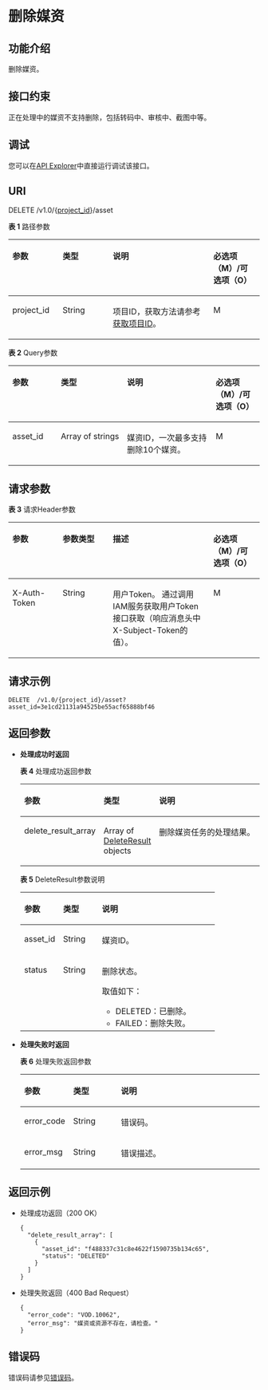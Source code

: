 # 删除媒资<a name="vod_04_0024"></a>

## 功能介绍<a name="zh-cn_topic_0128109928_zh-cn_topic_0127930896_section114814192538"></a>

删除媒资。

## 接口约束<a name="section245218473237"></a>

正在处理中的媒资不支持删除，包括转码中、审核中、截图中等。

## 调试<a name="section553211254213"></a>

您可以在[API Explorer](https://apiexplorer.developer.huaweicloud.com/apiexplorer/doc?product=VOD&api=deleteAssetTranscodeTask)中直接运行调试该接口。

## URI<a name="zh-cn_topic_0128109928_zh-cn_topic_0127930896_section5241024145313"></a>

DELETE /v1.0/\{[project\_id](获取项目ID.md)\}/asset

**表 1**  路径参数

<a name="table6869913124919"></a>
<table><thead align="left"><tr id="vod_04_0196_row58691013184917"><th class="cellrowborder" valign="top" width="20%" id="mcps1.2.5.1.1"><p id="vod_04_0196_p18869171324920"><a name="vod_04_0196_p18869171324920"></a><a name="vod_04_0196_p18869171324920"></a>参数</p>
</th>
<th class="cellrowborder" valign="top" width="20%" id="mcps1.2.5.1.2"><p id="vod_04_0196_p1386920134497"><a name="vod_04_0196_p1386920134497"></a><a name="vod_04_0196_p1386920134497"></a>类型</p>
</th>
<th class="cellrowborder" valign="top" width="40%" id="mcps1.2.5.1.3"><p id="vod_04_0196_p1386931394910"><a name="vod_04_0196_p1386931394910"></a><a name="vod_04_0196_p1386931394910"></a>说明</p>
</th>
<th class="cellrowborder" valign="top" width="20%" id="mcps1.2.5.1.4"><p id="vod_04_0196_p10869213144912"><a name="vod_04_0196_p10869213144912"></a><a name="vod_04_0196_p10869213144912"></a>必选项（M）/可选项（O）</p>
</th>
</tr>
</thead>
<tbody><tr id="vod_04_0196_row1586931374911"><td class="cellrowborder" valign="top" width="20%" headers="mcps1.2.5.1.1 "><p id="vod_04_0196_p14253192105011"><a name="vod_04_0196_p14253192105011"></a><a name="vod_04_0196_p14253192105011"></a>project_id</p>
</td>
<td class="cellrowborder" valign="top" width="20%" headers="mcps1.2.5.1.2 "><p id="vod_04_0196_p62548235018"><a name="vod_04_0196_p62548235018"></a><a name="vod_04_0196_p62548235018"></a>String</p>
</td>
<td class="cellrowborder" valign="top" width="40%" headers="mcps1.2.5.1.3 "><p id="vod_04_0196_p0254323500"><a name="vod_04_0196_p0254323500"></a><a name="vod_04_0196_p0254323500"></a>项目ID，获取方法请参考<a href="https://support.huaweicloud.com/usermanual-vod/vod_01_0058.html" target="_blank" rel="noopener noreferrer">获取项目ID</a>。</p>
</td>
<td class="cellrowborder" valign="top" width="20%" headers="mcps1.2.5.1.4 "><p id="vod_04_0196_p9936171618529"><a name="vod_04_0196_p9936171618529"></a><a name="vod_04_0196_p9936171618529"></a>M</p>
</td>
</tr>
</tbody>
</table>

**表 2**  Query参数

<a name="zh-cn_topic_0128109928_zh-cn_topic_0127930896_table6798518"></a>
<table><thead align="left"><tr id="zh-cn_topic_0128109928_zh-cn_topic_0127930896_row8735540"><th class="cellrowborder" valign="top" width="20%" id="mcps1.2.5.1.1"><p id="zh-cn_topic_0128109928_zh-cn_topic_0127930896_p36490171"><a name="zh-cn_topic_0128109928_zh-cn_topic_0127930896_p36490171"></a><a name="zh-cn_topic_0128109928_zh-cn_topic_0127930896_p36490171"></a>参数</p>
</th>
<th class="cellrowborder" valign="top" width="20%" id="mcps1.2.5.1.2"><p id="zh-cn_topic_0128109928_zh-cn_topic_0127930896_p2913837"><a name="zh-cn_topic_0128109928_zh-cn_topic_0127930896_p2913837"></a><a name="zh-cn_topic_0128109928_zh-cn_topic_0127930896_p2913837"></a>类型</p>
</th>
<th class="cellrowborder" valign="top" width="40%" id="mcps1.2.5.1.3"><p id="zh-cn_topic_0128109928_zh-cn_topic_0127930896_p34694260"><a name="zh-cn_topic_0128109928_zh-cn_topic_0127930896_p34694260"></a><a name="zh-cn_topic_0128109928_zh-cn_topic_0127930896_p34694260"></a>说明</p>
</th>
<th class="cellrowborder" valign="top" width="20%" id="mcps1.2.5.1.4"><p id="zh-cn_topic_0128109924_zh-cn_topic_0127930889_p41029017"><a name="zh-cn_topic_0128109924_zh-cn_topic_0127930889_p41029017"></a><a name="zh-cn_topic_0128109924_zh-cn_topic_0127930889_p41029017"></a>必选项（M）/可选项（O）</p>
</th>
</tr>
</thead>
<tbody><tr id="zh-cn_topic_0128109928_zh-cn_topic_0127930896_row29117349"><td class="cellrowborder" valign="top" width="20%" headers="mcps1.2.5.1.1 "><p id="zh-cn_topic_0128109928_zh-cn_topic_0127930896_p9695103"><a name="zh-cn_topic_0128109928_zh-cn_topic_0127930896_p9695103"></a><a name="zh-cn_topic_0128109928_zh-cn_topic_0127930896_p9695103"></a>asset_id</p>
</td>
<td class="cellrowborder" valign="top" width="20%" headers="mcps1.2.5.1.2 "><p id="zh-cn_topic_0128109928_zh-cn_topic_0127930896_p47105906"><a name="zh-cn_topic_0128109928_zh-cn_topic_0127930896_p47105906"></a><a name="zh-cn_topic_0128109928_zh-cn_topic_0127930896_p47105906"></a>Array&nbsp;of&nbsp;strings</p>
</td>
<td class="cellrowborder" valign="top" width="40%" headers="mcps1.2.5.1.3 "><p id="zh-cn_topic_0128109928_zh-cn_topic_0127930896_p15341719293"><a name="zh-cn_topic_0128109928_zh-cn_topic_0127930896_p15341719293"></a><a name="zh-cn_topic_0128109928_zh-cn_topic_0127930896_p15341719293"></a>媒资ID，一次最多支持删除10个媒资。</p>
</td>
<td class="cellrowborder" valign="top" width="20%" headers="mcps1.2.5.1.4 "><p id="zh-cn_topic_0128109928_zh-cn_topic_0127930896_p54833900"><a name="zh-cn_topic_0128109928_zh-cn_topic_0127930896_p54833900"></a><a name="zh-cn_topic_0128109928_zh-cn_topic_0127930896_p54833900"></a>M</p>
</td>
</tr>
</tbody>
</table>

## 请求参数<a name="zh-cn_topic_0128109928_zh-cn_topic_0127930896_section7297229175319"></a>

**表 3**  请求Header参数

<a name="HeaderParameter"></a>
<table><thead align="left"><tr id="vod_04_0196_row1359311223199"><th class="cellrowborder" valign="top" width="20%" id="mcps1.2.5.1.1"><p id="vod_04_0196_p959302213191"><a name="vod_04_0196_p959302213191"></a><a name="vod_04_0196_p959302213191"></a>参数</p>
</th>
<th class="cellrowborder" valign="top" width="20%" id="mcps1.2.5.1.2"><p id="vod_04_0196_p6594132291914"><a name="vod_04_0196_p6594132291914"></a><a name="vod_04_0196_p6594132291914"></a>参数类型</p>
</th>
<th class="cellrowborder" valign="top" width="40%" id="mcps1.2.5.1.3"><p id="vod_04_0196_p1659492213198"><a name="vod_04_0196_p1659492213198"></a><a name="vod_04_0196_p1659492213198"></a>描述</p>
</th>
<th class="cellrowborder" valign="top" width="20%" id="mcps1.2.5.1.4"><p id="vod_04_0196_p971659181911"><a name="vod_04_0196_p971659181911"></a><a name="vod_04_0196_p971659181911"></a>必选项（M）/可选项（O）</p>
</th>
</tr>
</thead>
<tbody><tr id="vod_04_0196_row5593132218192"><td class="cellrowborder" valign="top" width="20%" headers="mcps1.2.5.1.1 "><p id="vod_04_0196_p959417226199"><a name="vod_04_0196_p959417226199"></a><a name="vod_04_0196_p959417226199"></a>X-Auth-Token</p>
</td>
<td class="cellrowborder" valign="top" width="20%" headers="mcps1.2.5.1.2 "><p id="vod_04_0196_p5594132231911"><a name="vod_04_0196_p5594132231911"></a><a name="vod_04_0196_p5594132231911"></a>String</p>
</td>
<td class="cellrowborder" valign="top" width="40%" headers="mcps1.2.5.1.3 "><p id="vod_04_0196_p1159416229196"><a name="vod_04_0196_p1159416229196"></a><a name="vod_04_0196_p1159416229196"></a>用户Token。 通过调用IAM服务获取用户Token接口获取（响应消息头中X-Subject-Token的值）。</p>
</td>
<td class="cellrowborder" valign="top" width="20%" headers="mcps1.2.5.1.4 "><p id="vod_04_0196_p147114598193"><a name="vod_04_0196_p147114598193"></a><a name="vod_04_0196_p147114598193"></a>M</p>
</td>
</tr>
</tbody>
</table>

## 请求示例<a name="zh-cn_topic_0128109928_zh-cn_topic_0127930896_section1249493515311"></a>

```
DELETE  /v1.0/{project_id}/asset?asset_id=3e1cd21131a94525be55acf65888bf46
```

## 返回参数<a name="zh-cn_topic_0128109928_zh-cn_topic_0127930896_section162761640105314"></a>

-   **处理成功时返回**

    **表 4**  处理成功返回参数

    <a name="table089164564515"></a>
    <table><thead align="left"><tr id="row1789194519452"><th class="cellrowborder" valign="top" width="20%" id="mcps1.2.4.1.1"><p id="p118914458454"><a name="p118914458454"></a><a name="p118914458454"></a>参数</p>
    </th>
    <th class="cellrowborder" valign="top" width="20%" id="mcps1.2.4.1.2"><p id="p789174594519"><a name="p789174594519"></a><a name="p789174594519"></a>类型</p>
    </th>
    <th class="cellrowborder" valign="top" width="60%" id="mcps1.2.4.1.3"><p id="p12891045124519"><a name="p12891045124519"></a><a name="p12891045124519"></a>说明</p>
    </th>
    </tr>
    </thead>
    <tbody><tr id="row689194514455"><td class="cellrowborder" valign="top" width="20%" headers="mcps1.2.4.1.1 "><p id="p1891845124514"><a name="p1891845124514"></a><a name="p1891845124514"></a>delete_result_array</p>
    </td>
    <td class="cellrowborder" valign="top" width="20%" headers="mcps1.2.4.1.2 "><p id="p198914518452"><a name="p198914518452"></a><a name="p198914518452"></a>Array of <a href="#zh-cn_topic_0128109928_zh-cn_topic_0127930896_table15527959">DeleteResult </a>objects</p>
    </td>
    <td class="cellrowborder" valign="top" width="60%" headers="mcps1.2.4.1.3 "><p id="p208984524516"><a name="p208984524516"></a><a name="p208984524516"></a>删除媒资任务的处理结果。</p>
    </td>
    </tr>
    </tbody>
    </table>

    **表 5**  DeleteResult参数说明

    <a name="zh-cn_topic_0128109928_zh-cn_topic_0127930896_table15527959"></a>
    <table><thead align="left"><tr id="zh-cn_topic_0128109928_zh-cn_topic_0127930896_row32093935"><th class="cellrowborder" valign="top" width="20%" id="mcps1.2.4.1.1"><p id="zh-cn_topic_0128109928_zh-cn_topic_0127930896_p49471932"><a name="zh-cn_topic_0128109928_zh-cn_topic_0127930896_p49471932"></a><a name="zh-cn_topic_0128109928_zh-cn_topic_0127930896_p49471932"></a>参数</p>
    </th>
    <th class="cellrowborder" valign="top" width="20%" id="mcps1.2.4.1.2"><p id="zh-cn_topic_0128109928_zh-cn_topic_0127930896_p46881303"><a name="zh-cn_topic_0128109928_zh-cn_topic_0127930896_p46881303"></a><a name="zh-cn_topic_0128109928_zh-cn_topic_0127930896_p46881303"></a>类型</p>
    </th>
    <th class="cellrowborder" valign="top" width="60%" id="mcps1.2.4.1.3"><p id="zh-cn_topic_0128109928_zh-cn_topic_0127930896_p47803537"><a name="zh-cn_topic_0128109928_zh-cn_topic_0127930896_p47803537"></a><a name="zh-cn_topic_0128109928_zh-cn_topic_0127930896_p47803537"></a>说明</p>
    </th>
    </tr>
    </thead>
    <tbody><tr id="zh-cn_topic_0128109928_zh-cn_topic_0127930896_row53455100"><td class="cellrowborder" valign="top" width="20%" headers="mcps1.2.4.1.1 "><p id="zh-cn_topic_0128109928_zh-cn_topic_0127930896_p34895806"><a name="zh-cn_topic_0128109928_zh-cn_topic_0127930896_p34895806"></a><a name="zh-cn_topic_0128109928_zh-cn_topic_0127930896_p34895806"></a>asset_id</p>
    </td>
    <td class="cellrowborder" valign="top" width="20%" headers="mcps1.2.4.1.2 "><p id="zh-cn_topic_0128109928_zh-cn_topic_0127930896_p43052585"><a name="zh-cn_topic_0128109928_zh-cn_topic_0127930896_p43052585"></a><a name="zh-cn_topic_0128109928_zh-cn_topic_0127930896_p43052585"></a>String</p>
    </td>
    <td class="cellrowborder" valign="top" width="60%" headers="mcps1.2.4.1.3 "><p id="zh-cn_topic_0128109928_zh-cn_topic_0127930896_p7988053"><a name="zh-cn_topic_0128109928_zh-cn_topic_0127930896_p7988053"></a><a name="zh-cn_topic_0128109928_zh-cn_topic_0127930896_p7988053"></a>媒资ID。</p>
    </td>
    </tr>
    <tr id="zh-cn_topic_0128109928_zh-cn_topic_0127930896_row61244120"><td class="cellrowborder" valign="top" width="20%" headers="mcps1.2.4.1.1 "><p id="zh-cn_topic_0128109928_zh-cn_topic_0127930896_p61826715"><a name="zh-cn_topic_0128109928_zh-cn_topic_0127930896_p61826715"></a><a name="zh-cn_topic_0128109928_zh-cn_topic_0127930896_p61826715"></a>status</p>
    </td>
    <td class="cellrowborder" valign="top" width="20%" headers="mcps1.2.4.1.2 "><p id="zh-cn_topic_0128109928_zh-cn_topic_0127930896_p16397525"><a name="zh-cn_topic_0128109928_zh-cn_topic_0127930896_p16397525"></a><a name="zh-cn_topic_0128109928_zh-cn_topic_0127930896_p16397525"></a>String</p>
    </td>
    <td class="cellrowborder" valign="top" width="60%" headers="mcps1.2.4.1.3 "><p id="p9918164213470"><a name="p9918164213470"></a><a name="p9918164213470"></a>删除状态。</p>
    <div class="p" id="p16830105314475"><a name="p16830105314475"></a><a name="p16830105314475"></a>取值如下：<a name="zh-cn_topic_0128109928_zh-cn_topic_0127930896_ul1285194920284"></a><a name="zh-cn_topic_0128109928_zh-cn_topic_0127930896_ul1285194920284"></a><ul id="zh-cn_topic_0128109928_zh-cn_topic_0127930896_ul1285194920284"><li>DELETED：已删除。</li><li>FAILED：删除失败。</li></ul>
    </div>
    </td>
    </tr>
    </tbody>
    </table>

-   **处理失败时返回**

    **表 6**  处理失败返回参数

    <a name="zh-cn_topic_0128109928_zh-cn_topic_0127930896_table4707453"></a>
    <table><thead align="left"><tr id="zh-cn_topic_0128109928_zh-cn_topic_0127930896_row10749601"><th class="cellrowborder" valign="top" width="20%" id="mcps1.2.4.1.1"><p id="zh-cn_topic_0128109928_zh-cn_topic_0127930896_p65411368"><a name="zh-cn_topic_0128109928_zh-cn_topic_0127930896_p65411368"></a><a name="zh-cn_topic_0128109928_zh-cn_topic_0127930896_p65411368"></a>参数</p>
    </th>
    <th class="cellrowborder" valign="top" width="20%" id="mcps1.2.4.1.2"><p id="zh-cn_topic_0128109928_zh-cn_topic_0127930896_p2805716"><a name="zh-cn_topic_0128109928_zh-cn_topic_0127930896_p2805716"></a><a name="zh-cn_topic_0128109928_zh-cn_topic_0127930896_p2805716"></a>类型</p>
    </th>
    <th class="cellrowborder" valign="top" width="60%" id="mcps1.2.4.1.3"><p id="zh-cn_topic_0128109928_zh-cn_topic_0127930896_p63829484"><a name="zh-cn_topic_0128109928_zh-cn_topic_0127930896_p63829484"></a><a name="zh-cn_topic_0128109928_zh-cn_topic_0127930896_p63829484"></a>说明</p>
    </th>
    </tr>
    </thead>
    <tbody><tr id="zh-cn_topic_0128109928_zh-cn_topic_0127930896_row51706359"><td class="cellrowborder" valign="top" width="20%" headers="mcps1.2.4.1.1 "><p id="zh-cn_topic_0128109928_zh-cn_topic_0127930896_p27465584"><a name="zh-cn_topic_0128109928_zh-cn_topic_0127930896_p27465584"></a><a name="zh-cn_topic_0128109928_zh-cn_topic_0127930896_p27465584"></a>error_code</p>
    </td>
    <td class="cellrowborder" valign="top" width="20%" headers="mcps1.2.4.1.2 "><p id="zh-cn_topic_0128109928_zh-cn_topic_0127930896_p14400487"><a name="zh-cn_topic_0128109928_zh-cn_topic_0127930896_p14400487"></a><a name="zh-cn_topic_0128109928_zh-cn_topic_0127930896_p14400487"></a>String</p>
    </td>
    <td class="cellrowborder" valign="top" width="60%" headers="mcps1.2.4.1.3 "><p id="zh-cn_topic_0128109928_zh-cn_topic_0127930896_p10119837"><a name="zh-cn_topic_0128109928_zh-cn_topic_0127930896_p10119837"></a><a name="zh-cn_topic_0128109928_zh-cn_topic_0127930896_p10119837"></a>错误码。</p>
    </td>
    </tr>
    <tr id="zh-cn_topic_0128109928_zh-cn_topic_0127930896_row65072241"><td class="cellrowborder" valign="top" width="20%" headers="mcps1.2.4.1.1 "><p id="zh-cn_topic_0128109928_zh-cn_topic_0127930896_p36360186"><a name="zh-cn_topic_0128109928_zh-cn_topic_0127930896_p36360186"></a><a name="zh-cn_topic_0128109928_zh-cn_topic_0127930896_p36360186"></a>error_msg</p>
    </td>
    <td class="cellrowborder" valign="top" width="20%" headers="mcps1.2.4.1.2 "><p id="zh-cn_topic_0128109928_zh-cn_topic_0127930896_p54278420"><a name="zh-cn_topic_0128109928_zh-cn_topic_0127930896_p54278420"></a><a name="zh-cn_topic_0128109928_zh-cn_topic_0127930896_p54278420"></a>String</p>
    </td>
    <td class="cellrowborder" valign="top" width="60%" headers="mcps1.2.4.1.3 "><p id="zh-cn_topic_0128109928_zh-cn_topic_0127930896_p59493923"><a name="zh-cn_topic_0128109928_zh-cn_topic_0127930896_p59493923"></a><a name="zh-cn_topic_0128109928_zh-cn_topic_0127930896_p59493923"></a>错误描述。</p>
    </td>
    </tr>
    </tbody>
    </table>


## 返回示例<a name="zh-cn_topic_0128109928_zh-cn_topic_0127930896_section1164111461532"></a>

-   处理成功返回（200 OK）

    ```
    {
      "delete_result_array": [
        {
          "asset_id": "f488337c31c8e4622f1590735b134c65",
          "status": "DELETED"
        }
      ]
    }
    ```

-   处理失败返回（400 Bad Request）

    ```
    {
      "error_code": "VOD.10062",
      "error_msg": "媒资或资源不存在，请检查。"
    }
    ```


## 错误码<a name="section569214377267"></a>

错误码请参见[错误码](错误码.md)。

